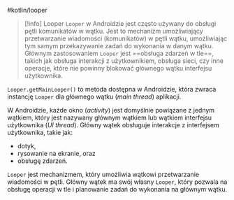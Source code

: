 #kotlin/looper

>[!info] Looper
> `Looper` w Androidzie jest często używany do obsługi pętli komunikatów w wątku.
> Jest to mechanizm umożliwiający przetwarzanie wiadomości (komunikatów) w pętli wątku, umożliwiając tym samym przekazywanie zadań do wykonania w danym wątku. 
> Głównym zastosowaniem `Looper` jest ==obsługa zdarzeń w tle==, takich jak obsługa interakcji z użytkownikiem, obsługa sieci, czy inne operacje, które nie powinny blokować głównego wątku interfejsu użytkownika.

`Looper.getMainLooper()` to metoda dostępna w Androidzie, która zwraca instancję `Looper` dla głównego wątku (*main thread*) aplikacji.

W Androidzie, każde okno (*activity*) jest domyślnie powiązane z jednym wątkiem, który jest nazywany głównym wątkiem lub wątkiem interfejsu użytkownika (*UI thread*). Główny wątek obsługuje interakcje z interfejsem użytkownika, takie jak:
- dotyk, 
- rysowanie na ekranie, oraz 
- obsługę zdarzeń.

`Looper` jest mechanizmem, który umożliwia wątkowi przetwarzanie wiadomości w pętli. Główny wątek ma swój własny `Looper`, który pozwala na obsługę operacji w tle i planowanie zadań do wykonania na głównym wątku.











